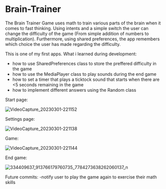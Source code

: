 # Brain-Trainer
The Brain Trainer Game uses math to train various parts of the
brain when it comes to fast thinking. Using intents and a simple
switch the user can change the difficulty of the game (From simple
addition of numbers to multiplication). Furthermore, using shared
preferences, the app remembers which choice the user has made
regarding the difficulty.

This is one of my first apps. What i learned during development:
- how to use SharedPreferences class to store the preffered difficulty in the game
- how to use the MediaPlayer class to play sounds during the end game
- how to set a timer that plays a ticktock sound that starts when there are <5 seconds remaining in the game
- how to implement different answers using the Random class

Start page:

![VideoCapture_20230301-221152](https://user-images.githubusercontent.com/81863134/222256743-fa52e3bb-210c-4836-b853-f5c2e288513c.jpg)

Settings page: 

![VideoCapture_20230301-221138](https://user-images.githubusercontent.com/81863134/222256760-00f1aaa0-bbff-4818-b39e-2aeaca3196dc.jpg)

Game:

![VideoCapture_20230301-221144](https://user-images.githubusercontent.com/81863134/222256772-31d1b899-b510-46c4-a242-53d7a1971616.jpg)

End game:

![334409637_913766179760735_7784273638262060137_n](https://user-images.githubusercontent.com/81863134/222256775-c6abcb87-3896-4608-88d0-907cb6b86302.jpg)

Future commits:
-notify user to play the game again to exercise their math skills
